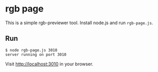 # rgb page

This is a simple rgb-previewer tool. Install node.js and run `rgb-page.js`.

## Run

```
$ node rgb-page.js 3010
server running on port 3010
```

Visit [http://localhost:3010](http://localhost:3010) in your browser.

